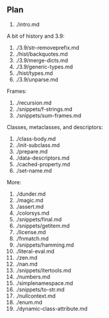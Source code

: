 ## Plan

1. ./intro.md

A bit of history and 3.9:

1. ./3.9/str-removeprefix.md
1. ./hist/backquotes.md
1. ./3.9/merge-dicts.md
1. ./3.9/generic-types.md
1. ./hist/types.md
1. ./3.9/unparse.md

Frames:

1. ./recursion.md
1. ./snippets/f-strings.md
1. ./snippets/sum-frames.md

Classes, metaclasses, and descriptors:

1. ./class-body.md
1. ./init-subclass.md
1. ./prepare.md
1. ./data-descriptors.md
1. ./cached-property.md
1. ./set-name.md

More:

1. ./dunder.md
1. ./magic.md
1. ./assert.md
1. ./colorsys.md
1. ./snippets/final.md
1. ./snippets/getitem.md
1. ./license.md
1. ./fnmatch.md
1. ./snippets/hamming.md
1. ./literal-eval.md
1. ./zen.md
1. ./nan.md
1. ./snippets/itertools.md
1. ./numbers.md
1. ./simplenamespace.md
1. ./snippets/to-str.md
1. ./nullcontext.md
1. ./enum.md
1. ./dynamic-class-attribute.md
